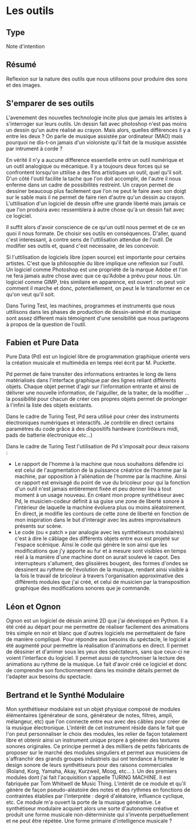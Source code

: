 Les outils
==========

Type
----

Note d'intention

Résumé
------

Reflexion sur la nature des outils que nous utilisons pour produire des sons et des images.

S'emparer de ses outils
-----------------------

L'avenement des nouvelles technologie incite plus que jamais les artistes à s'interroger sur leurs outils. Un dessin fait avec photoshop n'est pas moins un dessin qu'un autre réalisé au crayon. Mais alors, quelles différences il y a entre les deux ? On parle de musique assistée par ordinateur (MAO) mais pourquoi ne dis-t-on jamais d'un violoniste qu'il fait de la  musique assistée par intrument à corde ?

En vérité il n'y a aucune difference essentielle entre un outil numérique et un outil analogique ou mécanique. Il y a toujours deux forces qui se confrontent lorsqu'on uttilise a des fins artistiques un outil, quel qu'il soit. D'un côté l'outil facilite la tache que l'on doit accomplir, de l'autre il nous enferme dans un cadre de possibilités restreint. Un crayon permet de dessiner beaucoup plus facilement que l'on ne peut le faire avec son doigt sur le sable mais il ne permet de faire rien d'autre qu'un dessin au crayon. L'uttilisation d'un logiciel de dessin offre une grande liberté mais jamais ce que l'on produira avec ressemblera à autre chose qu'à un dessin fait avec ce logiciel.

Il suffit alors d'avoir conscience de ce qu'un outil nous permet et de ce en quoi il nous formate. De choisir ses outils en conséquences. D'aller, quand c'est interessant, à contre sens de l'uttilisation attendue de l'outil. De modifier ses outils et, quand c'est necessaire, de les concevoir.

Si l'uttilisation de logiciels libre (open source) est importante pour certains artistes. C'est que la philosophie du libre implique une reflexion sur l'outil. Un logiciel comme Photoshop est une propriété de la marque Adobe et l'on ne fera jamais autre chose avec que ce qu'Adobe a prévu pour nous. Un logiciel comme GIMP, très similaire en apparence, est ouvert : on peut voir comment il marche et donc, potentiellement, on peut le le transformer en ce qu'on veut qu'il soit.

Dans Turing Test, les machines, programmes et instruments que nous uttilisons dans les phases de production de dessin-animé et de musique sont assez different mais témoignent d'une sensibilité que nous partageons à propos de la question de l'outil.

Fabien et Pure Data
--------------------

Pure Data (Pd) est un logiciel libre de programmation graphique orienté vers la création musicale et multimédia en temps réel écrit par M. Puckette.

Pd permet de faire transiter des informations entrantes le long de liens matérialisés dans l'interface graphique par des lignes reliant différents objets. Chaque objet permet d'agir sur l'information entrante et ainsi de délivrer une nouvelle information, de l'aiguiller, de la traiter, de la modifier … la possibilité pour chacun de créer ces propres objets permet de prolonger à l'infini la liste des objets existants.

Dans le cadre de Turing Test, Pd sera utilisé pour créer des instruments électroniques numériques et interactifs. Je contrôle en direct certains paramètres du code grâce à des dispositifs hardware (contrôleurs midi, pads de batterie électronique etc...)

Dans le cadre de Turing Test l'utilisation de Pd s'imposait pour deux raisons :

-  Le rapport de l'homme à la machine que nous souhaitons défendre ici est celui de l'augmentation de la puissance créatrice de l'homme par la machine, par opposition à l'aliénation de l'homme par la machine. Ainsi ce rapport est envisagé du point de vue du bricoleur pour qui la fonction d'un outil n'est jamais entièrement fixée et peu donner lieu à tout moment à un usage nouveau. En créant mon propre synthétiseur avec Pd, le musicien-codeur définit à sa guise une zone de liberté sonore à l'intérieur de laquelle la machine évoluera plus ou moins aléatoirement. En direct, je modifie les contours de cette zone de liberté en fonction de mon inspiration dans le but d’interagir avec les autres improvisateurs présents sur scène.
-  Le code (ou « patch » par analogie avec les synthétiseurs modulaires) c'est à dire le câblage des différents objets entre eux est projeté sur l'espace scénique. Ainsi le code qui génère le son ainsi que les modifications que j'y apporte au fur et à mesure sont visibles en temps réel à la manière d'une machine dont on aurait soulevé le capot. Des interrupteurs s'allument, des glissières bougent, des formes d'ondes se dessinent au rythme de l'évolution de la musique, rendant ainsi visible à la fois le travail de bricoleur à travers l'organisation approximative des différents modules que j'ai créé, et celui de musicien par la transposition graphique des modifications sonores que je commande.


Léon et Ognon
--------------

Ognon est un logiciel de déssin animé 2D que j'ai développé en Python. Il a été créé au départ pour me permettre de réaliser facilement des animations très simple en noir et blanc que d'autres logiciels me permettaient de faire de manière compliqué. Pour répondre aux besoins du spéctacle, le logiciel a été augmenté pour permettre la réalisation d'animations en direct. Il permet de déssiner et d'animer sous les yeux des spéctateurs, sans que ceux-ci ne voient l'interface du logiciel. Il permet aussi de synchroniser la lecture des animations au rythme de la musique. Le fait d'avoir créé ce logiciel et donc de comprendre son fonctionnement dans les moindre détails permet de l'adapter aux besoins du spectacle.

Bertrand et le Synthé Modulaire
-------------------------------

Mon synthétiseur modulaire est un objet physique composé de modules élémentaires (générateur de sons, générateur de notes, filtres, ampli, mélangeur, etc) que l'on connecte entre eux avec des câbles pour créer de la musique électronique. L'intérêt de cet instrument réside dans le fait que l'on peut personnaliser le choix des modules, les relier de façon totalement libre et obtenir ainsi un instrument unique propre à générer des textures sonores originales. Ce principe permet à des milliers de petits fabricants de proposer sur le marché des modules singuliers et permet aux musiciens de s'affranchir des grands groupes industriels qui ont tendance à formater le design sonore de leurs synthétiseurs pour des raisons commerciales (Roland, Korg, Yamaha, Akay, Kurzweil, Moog, etc… ). Un des premiers modules dont j'ai fait l'acquisition s'appelle TURING MACHINE. Il est fabriquée par Tom Whitwell de Music Thing. L'intérêt de ce module et qu'il génère de façon pseudo-aléatoire des notes et des rythmes en fonctions de contraintes établies par l'interprète : degré d'aléatoire, influence cyclique, etc. Ce module m'a ouvert la porte de la musique générative. Le synthétiseur modulaire acquiert alors une sorte d'autonomie créative et produit une forme musicale non-déterministe qui s'invente perpétuellement et ne peut être répétée. Une forme primaire d'intelligence musicale ?
